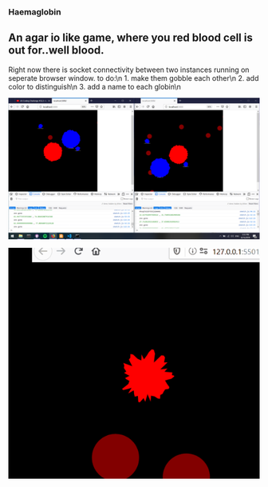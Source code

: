 ### Haemaglobin

## An agar io like game, where you red blood cell is out for..well blood.

Right now there is socket connectivity between two instances running on seperate browser window.
to do:\n
    1. make them gobble each other\n
    2. add color to distinguish\n
    3. add a name to each globin\n

![screenshot](screenshot.png)

![gif](globin.gif)